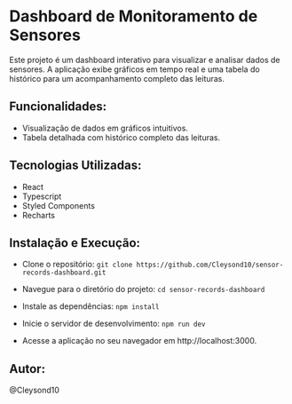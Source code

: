 # Dashboard de Monitoramento de Sensores

Este projeto é um dashboard interativo para visualizar e analisar dados de sensores. A aplicação exibe gráficos em tempo real e uma tabela do histórico para um acompanhamento completo das leituras.

## Funcionalidades:

- Visualização de dados em gráficos intuitivos.
- Tabela detalhada com histórico completo das leituras.

## Tecnologias Utilizadas:

- React
- Typescript
- Styled Components
- Recharts


## Instalação e Execução:

- Clone o repositório:
`git clone https://github.com/Cleysond10/sensor-records-dashboard.git`

- Navegue para o diretório do projeto:
`cd sensor-records-dashboard`

- Instale as dependências:
`npm install`

- Inicie o servidor de desenvolvimento:
`npm run dev`

- Acesse a aplicação no seu navegador em http://localhost:3000.


## Autor:

@Cleysond10
